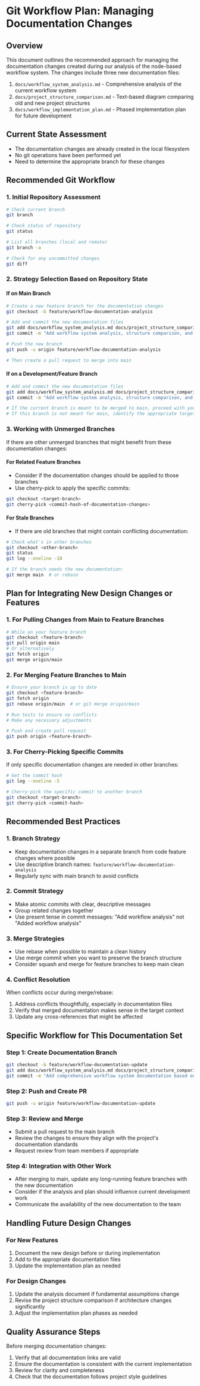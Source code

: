 # Git Workflow Plan: Managing Documentation Changes

## Overview
This document outlines the recommended approach for managing the documentation changes created during our analysis of the node-based workflow system. The changes include three new documentation files:
1. `docs/workflow_system_analysis.md` - Comprehensive analysis of the current workflow system
2. `docs/project_structure_comparison.md` - Text-based diagram comparing old and new project structures
3. `docs/workflow_implementation_plan.md` - Phased implementation plan for future development

## Current State Assessment
- The documentation changes are already created in the local filesystem
- No git operations have been performed yet
- Need to determine the appropriate branch for these changes

## Recommended Git Workflow

### 1. Initial Repository Assessment
```bash
# Check current branch
git branch

# Check status of repository
git status

# List all branches (local and remote)
git branch -a

# Check for any uncommitted changes
git diff
```

### 2. Strategy Selection Based on Repository State

#### If on Main Branch
```bash
# Create a new feature branch for the documentation changes
git checkout -b feature/workflow-documentation-analysis

# Add and commit the new documentation files
git add docs/workflow_system_analysis.md docs/project_structure_comparison.md docs/workflow_implementation_plan.md
git commit -m "Add workflow system analysis, structure comparison, and implementation plan"

# Push the new branch
git push -u origin feature/workflow-documentation-analysis

# Then create a pull request to merge into main
```

#### If on a Development/Feature Branch
```bash
# Add and commit the new documentation files
git add docs/workflow_system_analysis.md docs/project_structure_comparison.md docs/workflow_implementation_plan.md
git commit -m "Add workflow system analysis, structure comparison, and implementation plan"

# If the current branch is meant to be merged to main, proceed with your normal workflow
# If this branch is not meant for main, identify the appropriate target branch
```

### 3. Working with Unmerged Branches
If there are other unmerged branches that might benefit from these documentation changes:

#### For Related Feature Branches
- Consider if the documentation changes should be applied to those branches
- Use cherry-pick to apply the specific commits:
```bash
git checkout <target-branch>
git cherry-pick <commit-hash-of-documentation-changes>
```

#### For Stale Branches
- If there are old branches that might contain conflicting documentation:
```bash
# Check what's in other branches
git checkout <other-branch>
git status
git log --oneline -10

# If the branch needs the new documentation:
git merge main  # or rebase
```

## Plan for Integrating New Design Changes or Features

### 1. For Pulling Changes from Main to Feature Branches
```bash
# While on your feature branch
git checkout <feature-branch>
git pull origin main
# Or alternatively
git fetch origin
git merge origin/main
```

### 2. For Merging Feature Branches to Main
```bash
# Ensure your branch is up to date
git checkout <feature-branch>
git fetch origin
git rebase origin/main  # or git merge origin/main

# Run tests to ensure no conflicts
# Make any necessary adjustments

# Push and create pull request
git push origin <feature-branch>
```

### 3. For Cherry-Picking Specific Commits
If only specific documentation changes are needed in other branches:
```bash
# Get the commit hash
git log --oneline -5

# Cherry-pick the specific commit to another branch
git checkout <target-branch>
git cherry-pick <commit-hash>
```

## Recommended Best Practices

### 1. Branch Strategy
- Keep documentation changes in a separate branch from code feature changes where possible
- Use descriptive branch names: `feature/workflow-documentation-analysis`
- Regularly sync with main branch to avoid conflicts

### 2. Commit Strategy
- Make atomic commits with clear, descriptive messages
- Group related changes together
- Use present tense in commit messages: "Add workflow analysis" not "Added workflow analysis"

### 3. Merge Strategies
- Use rebase when possible to maintain a clean history
- Use merge commit when you want to preserve the branch structure
- Consider squash and merge for feature branches to keep main clean

### 4. Conflict Resolution
When conflicts occur during merge/rebase:
1. Address conflicts thoughtfully, especially in documentation files
2. Verify that merged documentation makes sense in the target context
3. Update any cross-references that might be affected

## Specific Workflow for This Documentation Set

### Step 1: Create Documentation Branch
```bash
git checkout -b feature/workflow-documentation-update
git add docs/workflow_system_analysis.md docs/project_structure_comparison.md docs/workflow_implementation_plan.md
git commit -m "Add comprehensive workflow system documentation based on analysis"
```

### Step 2: Push and Create PR
```bash
git push -u origin feature/workflow-documentation-update
```

### Step 3: Review and Merge
- Submit a pull request to the main branch
- Review the changes to ensure they align with the project's documentation standards
- Request review from team members if appropriate

### Step 4: Integration with Other Work
- After merging to main, update any long-running feature branches with the new documentation
- Consider if the analysis and plan should influence current development work
- Communicate the availability of the new documentation to the team

## Handling Future Design Changes

### For New Features
1. Document the new design before or during implementation
2. Add to the appropriate documentation files
3. Update the implementation plan as needed

### For Design Changes
1. Update the analysis document if fundamental assumptions change
2. Revise the project structure comparison if architecture changes significantly
3. Adjust the implementation plan phases as needed

## Quality Assurance Steps
Before merging documentation changes:
1. Verify that all documentation links are valid
2. Ensure the documentation is consistent with the current implementation
3. Review for clarity and completeness
4. Check that the documentation follows project style guidelines